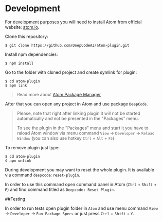 # Development

For development purposes you will need to install Atom from official website: [atom.io](https://atom.io/).

Clone this repository:
```shell script
$ git clone https://github.com/DeepCodeAI/atom-plugin.git
```

Install npm dependencies:
```shell script
$ npm install
```

Go to the folder with cloned project and create symlink for plugin:
```shell script
$ cd atom-plugin
$ apm link
```

> Read more about [Atom Package Manager](https://flight-manual.atom.io/using-atom/sections/atom-packages/#command-line)

After that you can open any project in Atom and use package `DeepCode`.

> Please, note that right after linking plugin it will not be started automatically and not be 
> presented in the "Packages" menu.
> 
>To see the plugin in the "Packages" menu and start it you have to reload
> Atom window via menu command `View` -> `Developer` -> `Reload Window`
> (you can also use hotkey `Ctrl` + `Alt` + `F5`)

To remove plugin just type:
```shell script
$ cd atom-plugin
$ apm unlink
```

During development you may want to reset the whole plugin. It is available via command
`deepcode:reset-plugin`.

In order to use this command open command panel in Atom (`Ctrl` + `Shift` + `P`) and find
command titled as `Deepcode: Reset Plugin`.

##Testing

In order to run tests open plugin folder in `Atom` and use menu command
`View` -> `Developer` -> `Run Package Specs`
or just press `Ctrl` + `Shift` + `Y`.
